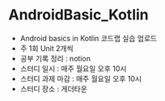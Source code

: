 # AndroidBasic_Kotlin

- Android basics in Kotlin 코드랩 실습 업로드
- 주 1회 Unit 2개씩
- 공부 기록 정리 : notion
- 스터디 일시 : 매주 월요일 오후 10시
- 스터디 과제 마감 : 매주 월요일 오후 10시
- 스터디 장소 : 게더타운
